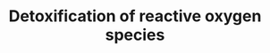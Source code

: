 ---
annotations:
- type: Pathway Ontology
  value: stress response pathway
authors:
- Anwesha
- ReactomeTeam
- Mkutmon
- Eweitz
description: 'Reactive oxygen species such as superoxide (O2.-), peroxides (ROOR),
  singlet oxygen, peroxynitrite (ONOO-), and hydroxyl radical (OH.) are generated
  by cellular processes such as respiration (reviewed in Murphy 2009, Brand 2010)
  and redox enzymes and are required for signaling yet they are damaging due to their
  high reactivity (reviewed in Imlay 2008, Buettner 2011, Kavdia 2011, Birben et al.
  2012, Ray et al. 2012). Aerobic cells have defenses that detoxify reactive oxygen
  species by converting them to less reactive products. Superoxide dismutases convert
  superoxide to hydrogen peroxide and oxygen (reviewed in Fukai and Ushio-Fukai 2011).
  Catalase and peroxidases then convert hydrogen peroxide to water.<br>Humans contain
  3 superoxide dismutases: SOD1 is located in the cytosol and mitochondrial intermembrane
  space, SOD2 is located in the mitochondrial matrix, and SOD3 is located in the extracellular
  region. Superoxide, a negative ion, is unable to easily cross membranes and tends
  to remain in the compartment where it was produced. Hydrogen peroxide, one of the
  products of superoxide dismutase, is able to diffuse across membranes and pass through
  aquaporin channels. In most cells the primary source of hydrogen peroxide is mitochondria
  and, once in the cytosol, hydrogen peroxide serves as a signaling molecule to regulate
  redox-sensitive proteins such as transcription factors, kinases, phosphatases, ion
  channels, and others (reviewed in Veal and Day 2011, Ray et al. 2012). Hydrogen
  peroxide is decomposed to water by catalase, decomposed to water plus oxidized thioredoxin
  by peroxiredoxins, and decomposed to water plus oxidized glutathione by glutathione
  peroxidases (Presnell et al. 2013).  View original pathway at [http://www.reactome.org/PathwayBrowser/#DIAGRAM=3299685
  Reactome].'
last-edited: 2021-05-22
organisms:
- Homo sapiens
redirect_from:
- /index.php/Pathway:WP2824
- /instance/WP2824
schema-jsonld:
- '@context': https://schema.org/
  '@id': https://wikipathways.github.io/pathways/WP2824.html
  '@type': Dataset
  creator:
    '@type': Organization
    name: WikiPathways
  description: 'Reactive oxygen species such as superoxide (O2.-), peroxides (ROOR),
    singlet oxygen, peroxynitrite (ONOO-), and hydroxyl radical (OH.) are generated
    by cellular processes such as respiration (reviewed in Murphy 2009, Brand 2010)
    and redox enzymes and are required for signaling yet they are damaging due to
    their high reactivity (reviewed in Imlay 2008, Buettner 2011, Kavdia 2011, Birben
    et al. 2012, Ray et al. 2012). Aerobic cells have defenses that detoxify reactive
    oxygen species by converting them to less reactive products. Superoxide dismutases
    convert superoxide to hydrogen peroxide and oxygen (reviewed in Fukai and Ushio-Fukai
    2011). Catalase and peroxidases then convert hydrogen peroxide to water.<br>Humans
    contain 3 superoxide dismutases: SOD1 is located in the cytosol and mitochondrial
    intermembrane space, SOD2 is located in the mitochondrial matrix, and SOD3 is
    located in the extracellular region. Superoxide, a negative ion, is unable to
    easily cross membranes and tends to remain in the compartment where it was produced.
    Hydrogen peroxide, one of the products of superoxide dismutase, is able to diffuse
    across membranes and pass through aquaporin channels. In most cells the primary
    source of hydrogen peroxide is mitochondria and, once in the cytosol, hydrogen
    peroxide serves as a signaling molecule to regulate redox-sensitive proteins such
    as transcription factors, kinases, phosphatases, ion channels, and others (reviewed
    in Veal and Day 2011, Ray et al. 2012). Hydrogen peroxide is decomposed to water
    by catalase, decomposed to water plus oxidized thioredoxin by peroxiredoxins,
    and decomposed to water plus oxidized glutathione by glutathione peroxidases (Presnell
    et al. 2013).  View original pathway at [http://www.reactome.org/PathwayBrowser/#DIAGRAM=3299685
    Reactome].'
  keywords:
  - GMP
  - ADP
  - O2.-
  - 'GPX5 '
  - 'NOX5 '
  - 2xHC-TXN2
  - 'PRDX5-1 '
  - 'SOD3 (19-227) '
  - PRDX5
  - dimer
  - GSSG
  - 'Zn2+ '
  - GP4G
  - '2xHC-SOD1 '
  - HC53,56-P4HB
  - (oxidised)
  - H+
  - SOD3 tetramer
  - 'GSTP1 '
  - H2O
  - ATOX1
  - ERO1L:GPX7,8
  - NOX4, NOX5
  - 'Cu2+ '
  - GPX3 tetramer
  - 'NO'
  - 'ferriheme '
  - 'Mn2+ '
  - PRDX6:GSTP1
  - GSH
  - 'PRDX1 '
  - O2
  - CCS:Zn2+:Cu1+ dimer
  - 'GPX8 '
  - 'heme '
  - 'NADPH '
  - GSR-2:FAD dimer
  - 'CYBB '
  - TXNRD2 dimer
  - ATOX1:Cu1+
  - Cytochrome c
  - 'CYCS '
  - CCS:Cu1+ dimer
  - 'Cu1+ '
  - 2xHC-SOD1:Zn2+:Cu2+
  - 'L-selenoC73-GPX3 '
  - SOD2 tetramer
  - 'L-selenocysteine residue-GPX1 '
  - GPX1 tetramer
  - ATP
  - 'NCF4 '
  - TXN
  - 'GSR-1 '
  - PRDX5-1
  - 'TXNRD1 '
  - NUDT2
  - CAT tetramer
  - TXN2
  - 'PRDX2 '
  - 'CYBA '
  - PRDX3,5
  - 'CCS '
  - (reduced)
  - Peroxynitrite
  - TNXRD1:FAD dimer
  - 'SOD3 '
  - CCS:Zn2+:2xCu1+
  - 'CAT '
  - GPX2 tetramer
  - GTP
  - 'SOD2 '
  - GSR dimer
  - H2O2
  - 'NCF1 '
  - 'AQP8 '
  - 'GPX6 '
  - 2xSOD1:CCS:Zn2+:2xCu1+ dimer
  - ATP7A
  - CCS dimer
  - NOX2 complex
  - Pi
  - SOD1 dimer
  - 'NCF2 '
  - 'GSR-2 '
  - 'SOD1 '
  - 'L-selenoC49-GPX1 '
  - 'PRDX3 '
  - 'PRDX6 '
  - 'L-selenocysteine-residue-GPX2 '
  - Nitrite
  - 'GPX7 '
  - 'TXNRD2 '
  - CCS:Zn2+:2xCu1+:SOD1:Zn2+
  - O2-
  - 'NOX4 '
  - NADP+
  - SOD1:Zn2+
  - P4HB
  - Zn2+
  - SOD3
  - CCS:SOD1 dimer
  - 2xHC-TXN
  - PRDX1,2,5
  - 'ERO1L '
  - GPX5, (GPX6)
  - 'ATOX1 '
  - NADPH
  - 'FAD '
  - AQP8 tetramer
  - 'PRDX5 '
  - 'ferroheme '
  license: CC0
  name: Detoxification of reactive oxygen species
seo: CreativeWork
title: Detoxification of reactive oxygen species
wpid: WP2824
---